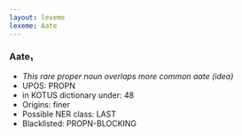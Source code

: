 ```yaml
---
layout: lexeme
lexeme: Aate
---
```


###  Aate₁

* _This rare proper noun overlaps more common *aate* (idea)_
* UPOS:  PROPN
* in KOTUS dictionary under:  48
* Origins: finer 
* Possible NER class:  LAST
* Blacklisted:  PROPN-BLOCKING

